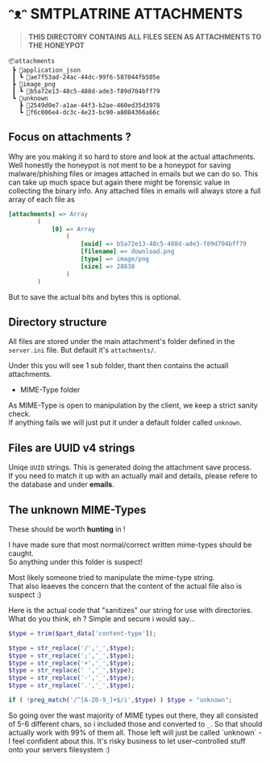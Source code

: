 # ᵔᴥᵔ SMTPLATRINE ATTACHMENTS

> **THIS DIRECTORY CONTAINS ALL FILES SEEN AS ATTACHMENTS TO THE HONEYPOT**

```
📦attachments
 ┣ 📂application_json
 ┃ ┗ 📜ae7f53ad-24ac-44dc-99f6-587044fb505e
 ┣ 📂image_png
 ┃ ┗ 📜b5a72e13-48c5-488d-ade3-f89d704bff79 
 ┗ 📂unknown
   ┣ 📜2549d0e7-a1ae-44f3-b2ae-460ed35d3978
   ┗ 📜f6c006e4-dc3c-4e23-bc90-a8084366a66c

```

## Focus on attachments ?

Why are you making it so hard to store and look at the actual attachments.  
Well honestly the honeypot is not ment to be a honeypot for saving malware/phishing files or images attached in emails but we can do so. This can take up much space but again there might be forensic value in collecting the binary info. Any attached files in emails will always store a full array of each file as 
```ini
[attachments] => Array
        (
            [0] => Array
                (
                    [uuid] => b5a72e13-48c5-488d-ade3-f89d704bff79
                    [filename] => download.png
                    [type] => image/png
                    [size] => 28838
                )
        )
```
But to save the actual bits and bytes this is optional.

## Directory structure

All files are stored under the main attachment's folder defined in the `server.ini` file. But default it's `attachments/`.

Under this you will see 1 sub folder, thant then contains the actuall attachments.

- MIME-Type folder

As MIME-Type is open to manipulation by the client, we keep a strict sanity check.  
If anything fails we will just put it under a default folder called `unknown`.

## Files are UUID v4 strings

Uniqe `UUID` strings. This is generated doing the attachment save process.  
If you need to match it up with an actually mail and details, please refere to the database and under **emails**.

## The **unknown** MIME-Types

These should be worth **hunting** in !

I have made sure that most normal/correct written mime-types should be caught.  
So anything under this folder is suspect!

Most likely someone tried to manipulate the mime-type string.  
That also leaeves the concern that the content of the actual file also is suspect :)

Here is the actual code that "sanitizes" our string for use with directories.  
What do you think, eh ? Simple and secure i would say...

```php
$type = trim($part_data['content-type']);

$type = str_replace('/','_',$type);
$type = str_replace(';','_',$type);
$type = str_replace('+','_',$type);
$type = str_replace(' ','_',$type);
$type = str_replace('-','_',$type);
$type = str_replace('.','_',$type);

if ( !preg_match('/^[A-Z0-9_]+$/i',$type) ) $type = "unknown";
```

So going over the wast majority of MIME types out there, they all consisted of 5-6 different chars, so i included those and converted to `_`. So that should actually work with 99% of them all. Those left will just be called `unknown´ - I  feel confident about this. It's risky business to let user-controlled stuff onto your servers filesystem :)
